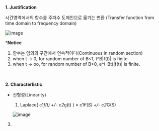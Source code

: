 <b> 1. Justification </b>

시간영역에서의 함수를 주파수 도메인으로 옮기는 변환
(Transfer function from time domain to frequency domain)

![image](https://github.com/user-attachments/assets/23de9002-8d70-49c2-a5bb-53c1ff1c14bf)

*<b>Notice</b>
1) 함수는 임의의 구간에서 연속적이다(Continuous in random section)
2) when t -> 0, for random number of B<1, t^B|f(t)| is finite 
3) when t -> oo, for random number of B>0, e^(-Bt)|f(t)| is finite.
<br><br><br>


<b>2. Characterlistic</b>

 - 선형성(Linearity)
   1) Laplace( c1*f(t) +/- c2*g(t) ) = c1*F(S) +/- c2*G(S)
 
   ![image](https://github.com/user-attachments/assets/896f112c-1cf0-4a71-8ce6-8a0a52896bbc)

   

3. 
